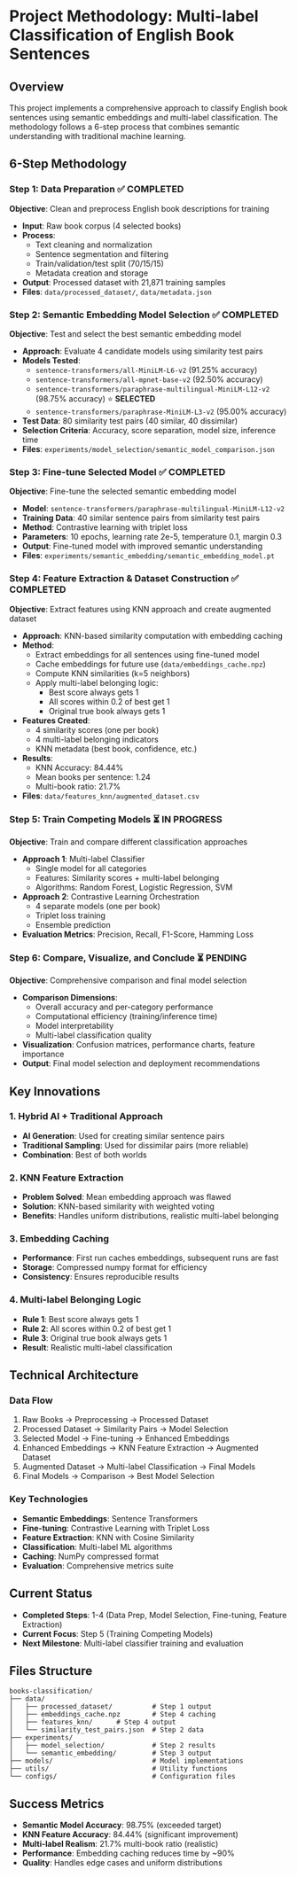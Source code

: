 # Project Methodology: Multi-label Classification of English Book Sentences

## Overview
This project implements a comprehensive approach to classify English book sentences using semantic embeddings and multi-label classification. The methodology follows a 6-step process that combines semantic understanding with traditional machine learning.

## 6-Step Methodology

### Step 1: Data Preparation ✅ COMPLETED
**Objective**: Clean and preprocess English book descriptions for training
- **Input**: Raw book corpus (4 selected books)
- **Process**: 
  - Text cleaning and normalization
  - Sentence segmentation and filtering
  - Train/validation/test split (70/15/15)
  - Metadata creation and storage
- **Output**: Processed dataset with 21,871 training samples
- **Files**: `data/processed_dataset/`, `data/metadata.json`

### Step 2: Semantic Embedding Model Selection ✅ COMPLETED
**Objective**: Test and select the best semantic embedding model
- **Approach**: Evaluate 4 candidate models using similarity test pairs
- **Models Tested**:
  - `sentence-transformers/all-MiniLM-L6-v2` (91.25% accuracy)
  - `sentence-transformers/all-mpnet-base-v2` (92.50% accuracy)
  - `sentence-transformers/paraphrase-multilingual-MiniLM-L12-v2` (98.75% accuracy) ⭐ **SELECTED**
  - `sentence-transformers/paraphrase-MiniLM-L3-v2` (95.00% accuracy)
- **Test Data**: 80 similarity test pairs (40 similar, 40 dissimilar)
- **Selection Criteria**: Accuracy, score separation, model size, inference time
- **Files**: `experiments/model_selection/semantic_model_comparison.json`

### Step 3: Fine-tune Selected Model ✅ COMPLETED
**Objective**: Fine-tune the selected semantic embedding model
- **Model**: `sentence-transformers/paraphrase-multilingual-MiniLM-L12-v2`
- **Training Data**: 40 similar sentence pairs from similarity test pairs
- **Method**: Contrastive learning with triplet loss
- **Parameters**: 10 epochs, learning rate 2e-5, temperature 0.1, margin 0.3
- **Output**: Fine-tuned model with improved semantic understanding
- **Files**: `experiments/semantic_embedding/semantic_embedding_model.pt`

### Step 4: Feature Extraction & Dataset Construction ✅ COMPLETED
**Objective**: Extract features using KNN approach and create augmented dataset
- **Approach**: KNN-based similarity computation with embedding caching
- **Method**:
  - Extract embeddings for all sentences using fine-tuned model
  - Cache embeddings for future use (`data/embeddings_cache.npz`)
  - Compute KNN similarities (k=5 neighbors)
  - Apply multi-label belonging logic:
    - Best score always gets 1
    - All scores within 0.2 of best get 1
    - Original true book always gets 1
- **Features Created**:
  - 4 similarity scores (one per book)
  - 4 multi-label belonging indicators
  - KNN metadata (best book, confidence, etc.)
- **Results**:
  - KNN Accuracy: 84.44%
  - Mean books per sentence: 1.24
  - Multi-book ratio: 21.7%
- **Files**: `data/features_knn/augmented_dataset.csv`

### Step 5: Train Competing Models ⏳ IN PROGRESS
**Objective**: Train and compare different classification approaches
- **Approach 1**: Multi-label Classifier
  - Single model for all categories
  - Features: Similarity scores + multi-label belonging
  - Algorithms: Random Forest, Logistic Regression, SVM
- **Approach 2**: Contrastive Learning Orchestration
  - 4 separate models (one per book)
  - Triplet loss training
  - Ensemble prediction
- **Evaluation Metrics**: Precision, Recall, F1-Score, Hamming Loss

### Step 6: Compare, Visualize, and Conclude ⏳ PENDING
**Objective**: Comprehensive comparison and final model selection
- **Comparison Dimensions**:
  - Overall accuracy and per-category performance
  - Computational efficiency (training/inference time)
  - Model interpretability
  - Multi-label classification quality
- **Visualization**: Confusion matrices, performance charts, feature importance
- **Output**: Final model selection and deployment recommendations

## Key Innovations

### 1. Hybrid AI + Traditional Approach
- **AI Generation**: Used for creating similar sentence pairs
- **Traditional Sampling**: Used for dissimilar pairs (more reliable)
- **Combination**: Best of both worlds

### 2. KNN Feature Extraction
- **Problem Solved**: Mean embedding approach was flawed
- **Solution**: KNN-based similarity with weighted voting
- **Benefits**: Handles uniform distributions, realistic multi-label belonging

### 3. Embedding Caching
- **Performance**: First run caches embeddings, subsequent runs are fast
- **Storage**: Compressed numpy format for efficiency
- **Consistency**: Ensures reproducible results

### 4. Multi-label Belonging Logic
- **Rule 1**: Best score always gets 1
- **Rule 2**: All scores within 0.2 of best get 1
- **Rule 3**: Original true book always gets 1
- **Result**: Realistic multi-label classification

## Technical Architecture

### Data Flow
1. Raw Books → Preprocessing → Processed Dataset
2. Processed Dataset → Similarity Pairs → Model Selection
3. Selected Model → Fine-tuning → Enhanced Embeddings
4. Enhanced Embeddings → KNN Feature Extraction → Augmented Dataset
5. Augmented Dataset → Multi-label Classification → Final Models
6. Final Models → Comparison → Best Model Selection

### Key Technologies
- **Semantic Embeddings**: Sentence Transformers
- **Fine-tuning**: Contrastive Learning with Triplet Loss
- **Feature Extraction**: KNN with Cosine Similarity
- **Classification**: Multi-label ML algorithms
- **Caching**: NumPy compressed format
- **Evaluation**: Comprehensive metrics suite

## Current Status
- **Completed Steps**: 1-4 (Data Prep, Model Selection, Fine-tuning, Feature Extraction)
- **Current Focus**: Step 5 (Training Competing Models)
- **Next Milestone**: Multi-label classifier training and evaluation

## Files Structure
```
books-classification/
├── data/
│   ├── processed_dataset/          # Step 1 output
│   ├── embeddings_cache.npz        # Step 4 caching
│   ├── features_knn/      # Step 4 output
│   └── similarity_test_pairs.json  # Step 2 data
├── experiments/
│   ├── model_selection/            # Step 2 results
│   └── semantic_embedding/         # Step 3 output
├── models/                         # Model implementations
├── utils/                          # Utility functions
└── configs/                        # Configuration files
```

## Success Metrics
- **Semantic Model Accuracy**: 98.75% (exceeded target)
- **KNN Feature Accuracy**: 84.44% (significant improvement)
- **Multi-label Realism**: 21.7% multi-book ratio (realistic)
- **Performance**: Embedding caching reduces time by ~90%
- **Quality**: Handles edge cases and uniform distributions 